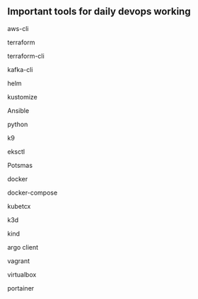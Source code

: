
## Important tools for daily devops working

aws-cli

terraform

terraform-cli

kafka-cli

helm

kustomize

Ansible

python

k9

eksctl

Potsmas

docker

docker-compose

kubetcx

k3d

kind

argo client

vagrant

virtualbox

portainer
